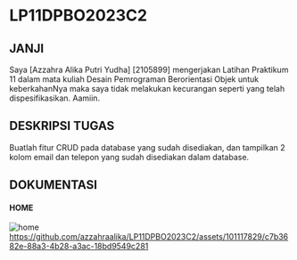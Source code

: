 # LP11DPBO2023C2

## JANJI 
Saya [Azzahra Alika Putri Yudha] [2105899] mengerjakan Latihan Praktikum 11 dalam mata kuliah Desain Pemrograman Berorientasi Objek untuk keberkahanNya maka saya tidak melakukan kecurangan seperti yang telah dispesifikasikan. Aamiin. 

## DESKRIPSI TUGAS
Buatlah fitur CRUD pada database yang sudah disediakan, dan tampilkan 2 kolom email dan telepon yang sudah disediakan dalam database. 

## DOKUMENTASI 
#### HOME
![home](https://github.com/azzahraalika/LP11DPBO2023C2/assets/101117829/f599cac9-e74b-4149-93eb-41e91fba08d7)
https://github.com/azzahraalika/LP11DPBO2023C2/assets/101117829/c7b3682e-88a3-4b28-a3ac-18bd9549c281

